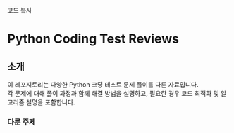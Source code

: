 코드 복사
# Python Coding Test Reviews

## 소개
이 레포지토리는 다양한 Python 코딩 테스트 문제 풀이를 다룬 자료입니다.  
각 문제에 대해 풀이 과정과 함께 해결 방법을 설명하고, 필요한 경우 코드 최적화 및 알고리즘 설명을 포함합니다.

### 다룬 주제

